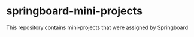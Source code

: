 # springboard-mini-projects
This repository contains mini-projects that were assigned by Springboard
